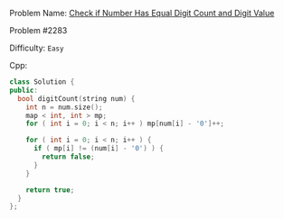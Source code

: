 Problem Name: [Check if Number Has Equal Digit Count and Digit Value](https://leetcode.com/problems/check-if-number-has-equal-digit-count-and-digit-value/)

Problem #2283

Difficulty: `Easy`

Cpp:

```cpp
class Solution {
public:
  bool digitCount(string num) {
    int n = num.size();
    map < int, int > mp;
    for ( int i = 0; i < n; i++ ) mp[num[i] - '0']++;

    for ( int i = 0; i < n; i++ ) {
      if ( mp[i] != (num[i] - '0') ) {
        return false;
      }
    }

    return true;
  }
};
```
